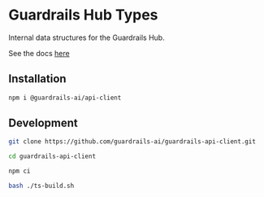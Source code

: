 # Guardrails Hub Types

Internal data structures for the Guardrails Hub.

See the docs [here](/resources/ts/docs/modules.md)

## Installation
```sh
npm i @guardrails-ai/api-client
```

## Development
```sh
git clone https://github.com/guardrails-ai/guardrails-api-client.git

cd guardrails-api-client

npm ci

bash ./ts-build.sh
```